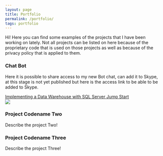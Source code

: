 ```yaml
---
layout: page
title: Portfolio
permalink: /portfolio/
tags: portfolio
---
```


Hi! Here you can find some examples of the projects that I have been working on lately. Not all projects can be listed on here because of the proprietary code that is used on those projects as well as because of the privacy policy that is applied to them.

### Chat Bot

Here it is possible to share access to my new Bot chat, can add it to Skype, at this stage is not yet published but here is the access link to be able to be added to Skype.

[Implementing a Data Warehouse with SQL Server Jump Start](https://mva.microsoft.com/en-US/training-courses/implementing-a-data-warehouse-with-sql-server-jump-start-8257)
<br />
<a href='https://join.skype.com/bot/ee70be70-8a69-47d6-8cc9-c02287387f38'><img src='https://dev.botframework.com/Client/Images/Add-To-Skype-Buttons.png'/></a>


### Project Codename Two

Describe the project Two!

### Project Codename Three

Describe the project Three!

